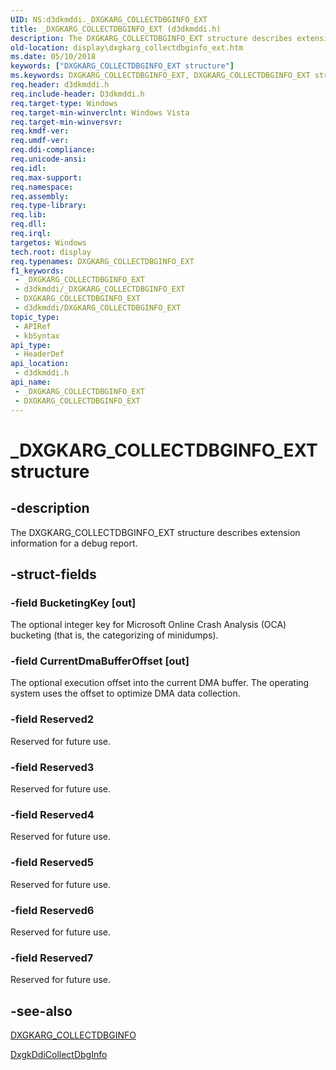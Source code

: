 ```yaml
---
UID: NS:d3dkmddi._DXGKARG_COLLECTDBGINFO_EXT
title: _DXGKARG_COLLECTDBGINFO_EXT (d3dkmddi.h)
description: The DXGKARG_COLLECTDBGINFO_EXT structure describes extension information for a debug report.
old-location: display\dxgkarg_collectdbginfo_ext.htm
ms.date: 05/10/2018
keywords: ["DXGKARG_COLLECTDBGINFO_EXT structure"]
ms.keywords: DXGKARG_COLLECTDBGINFO_EXT, DXGKARG_COLLECTDBGINFO_EXT structure [Display Devices], DmStructs_3c280734-d3c8-4970-a6d8-8ad2b3dce913.xml, _DXGKARG_COLLECTDBGINFO_EXT, d3dkmddi/DXGKARG_COLLECTDBGINFO_EXT, display.dxgkarg_collectdbginfo_ext
req.header: d3dkmddi.h
req.include-header: D3dkmddi.h
req.target-type: Windows
req.target-min-winverclnt: Windows Vista
req.target-min-winversvr: 
req.kmdf-ver: 
req.umdf-ver: 
req.ddi-compliance: 
req.unicode-ansi: 
req.idl: 
req.max-support: 
req.namespace: 
req.assembly: 
req.type-library: 
req.lib: 
req.dll: 
req.irql: 
targetos: Windows
tech.root: display
req.typenames: DXGKARG_COLLECTDBGINFO_EXT
f1_keywords:
 - _DXGKARG_COLLECTDBGINFO_EXT
 - d3dkmddi/_DXGKARG_COLLECTDBGINFO_EXT
 - DXGKARG_COLLECTDBGINFO_EXT
 - d3dkmddi/DXGKARG_COLLECTDBGINFO_EXT
topic_type:
 - APIRef
 - kbSyntax
api_type:
 - HeaderDef
api_location:
 - d3dkmddi.h
api_name:
 - _DXGKARG_COLLECTDBGINFO_EXT
 - DXGKARG_COLLECTDBGINFO_EXT
---
```


# _DXGKARG_COLLECTDBGINFO_EXT structure


## -description

The DXGKARG_COLLECTDBGINFO_EXT structure describes extension information for a debug report.

## -struct-fields

### -field BucketingKey [out]

The optional integer key for Microsoft Online Crash Analysis (OCA) bucketing (that is, the categorizing of minidumps).

### -field CurrentDmaBufferOffset [out]

The optional execution offset into the current DMA buffer. The operating system uses the offset to optimize DMA data collection.

### -field Reserved2

Reserved for future use.

### -field Reserved3

Reserved for future use.

### -field Reserved4

Reserved for future use.

### -field Reserved5

Reserved for future use.

### -field Reserved6

Reserved for future use.

### -field Reserved7

Reserved for future use.

## -see-also

<a href="/windows-hardware/drivers/ddi/d3dkmddi/ns-d3dkmddi-_dxgkarg_collectdbginfo">DXGKARG_COLLECTDBGINFO</a>



<a href="/windows-hardware/drivers/ddi/d3dkmddi/nc-d3dkmddi-dxgkddi_collectdbginfo">DxgkDdiCollectDbgInfo</a>

